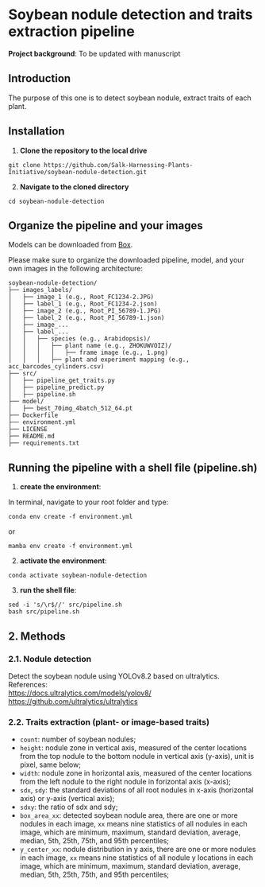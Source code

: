 # Soybean nodule detection and traits extraction pipeline

**Project background**: To be updated with manuscript

## Introduction<br />
  The purpose of this one is to detect soybean nodule, extract traits of each plant.<br />

## Installation <br />
1. **Clone the repository to the local drive**<br />
  ```
  git clone https://github.com/Salk-Harnessing-Plants-Initiative/soybean-nodule-detection.git
  ```

2. **Navigate to the cloned directory**
  ```
  cd soybean-nodule-detection
  ```

## Organize the pipeline and your images
Models can be downloaded from [Box](https://salkinstitute.box.com/s/cqgv1dwm1hkf84eid72hdjqg47nwbpo5).

Please make sure to organize the downloaded pipeline, model, and your own images in the following architecture:

```
soybean-nodule-detection/
├── images_labels/
│   ├── image_1 (e.g., Root_FC1234-2.JPG)
│   ├── label_1 (e.g., Root_FC1234-2.json)
│   ├── image_2 (e.g., Root_PI_56789-1.JPG)
│   ├── label_2 (e.g., Root_PI_56789-1.json)
│   ├── image_... 
│   ├── label_...
│   │   ├── species (e.g., Arabidopsis)/
│   │   │   ├── plant name (e.g., ZHOKUWVOIZ)/
│   │   │   │   ├── frame image (e.g., 1.png)
│   │   │   ├── plant and experiment mapping (e.g., acc_barcodes_cylinders.csv)
├── src/
│   ├── pipeline_get_traits.py
│   ├── pipeline_predict.py
│   ├── pipeline.sh
├── model/
│   ├── best_70img_4batch_512_64.pt
├── Dockerfile
├── environment.yml
├── LICENSE
├── README.md
├── requirements.txt
```

## Running the pipeline with a shell file (pipeline.sh)
1. **create the environment**:

  In terminal, navigate to your root folder and type:
  ```
  conda env create -f environment.yml
  ```

  or
  ```
  mamba env create -f environment.yml
  ```

2. **activate the environment**:

  ```
  conda activate soybean-nodule-detection
  ```

3. **run the shell file**:

  ```
  sed -i 's/\r$//' src/pipeline.sh
  bash src/pipeline.sh
  ```

## 2. Methods<br />
### 2.1. Nodule detection<br />
Detect the soybean nodule using YOLOv8.2 based on ultralytics.<br />
References: <br />
https://docs.ultralytics.com/models/yolov8/<br />
https://github.com/ultralytics/ultralytics<br />
### 2.2. Traits extraction (plant- or image-based traits)<br />
- `count`: number of soybean nodules;<br />
- `height`: nodule zone in vertical axis, measured of the center locations from the top nodule to the bottom nodule in vertical axis (y-axis), unit is pixel, same below;<br />
- `width`: nodule zone in horizontal axis, measured of the center locations from the left nodule to the right nodule in forizontal axis (x-axis);<br />
- `sdx`, `sdy`: the standard deviations of all root nodules in x-axis (horizontal axis) or y-axis (vertical axis);<br />
- `sdxy`: the ratio of sdx and sdy;<br />
- `box_area_xx`: detected soybean nodule area, there are one or more nodules in each image, `xx` means nine statistics of all nodules in each image, which are minimum, maximum, standard deviation, average, median, 5th, 25th, 75th, and 95th percentiles;<br />
- `y_center_xx`: nodule distribution in y axis, there are one or more nodules in each image, `xx` means nine statistics of all nodule y locations in each image, which are minimum, maximum, standard deviation, average, median, 5th, 25th, 75th, and 95th percentiles;<br />

